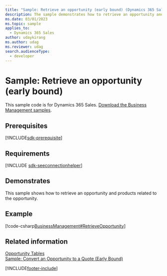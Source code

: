 ```yaml
---
title: "Sample: Retrieve an opportunity (early bound) (Dynamics 365 Sales)"
description: The sample demonstrates how to retrieve an opportunity and products related to the opportunity.
ms.date: 03/01/2023
ms.topic: sample
applies_to: 
  - Dynamics 365 Sales
author: udaykirang
ms.author: udag
ms.reviewer: udag
search.audienceType: 
  - developer
---
```

# Sample: Retrieve an opportunity (early bound)

This sample code is for Dynamics 365 Sales. [Download the Business Management samples](https://github.com/microsoft/Dynamics365-Apps-Samples/tree/master/samples-from-msdn/BusinessManagement).

## Prerequisites
[!INCLUDE[sdk-prerequisite](../../includes/sdk-prerequisite.md)]
   
## Requirements  
[!INCLUDE [sdk-seeconnectionhelper](../../includes/sdk-seeconnectionhelper.md)]
  
## Demonstrates  
 This sample shows how to retrieve an opportunity and products related to the opportunity.  
  
## Example  
 [!code-csharp[BusinessManagement#RetrieveOpportunity](../../snippets/csharp/CRMV8/businessmanagement/cs/retrieveopportunity.cs#retrieveopportunity)]  
  
## Related information  
    
 [Opportunity Tables](opportunity-entities.md)   
 [Sample: Convert an Opportunity to a Quote (Early Bound)](sample-convert-opportunity-quote-early-bound.md)


[!INCLUDE[footer-include](../../includes/footer-banner.md)]
